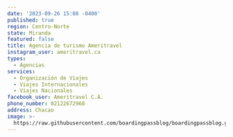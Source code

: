 ```yaml
---
date: '2023-09-26 15:08 -0400'
published: true
region: Centro-Norte
state: Miranda
featured: false
title: Agencia de turismo Ameritravel
instagram_user: ameritravel.ca
types:
  - Agencias
services:
  - Organización de Viajes
  - Viajes Internacionales
  - Viajes Nacionales
facebook_user: Ameritravel C.A.
phone_number: 02122672968
address: Chacao
image: >-
  https://raw.githubusercontent.com/boardingpassblog/boardingpassblog.github.io/main/assets/images/ameritatravel1.jpg
---
```


